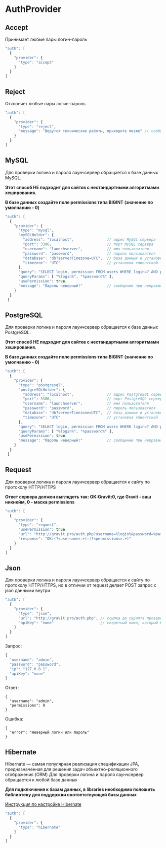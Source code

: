# AuthProvider

## Accept

Принимает любые пары логин-пароль

```javascript
"auth": [
  {
    "provider": {
      "type": "accept"
    }
  }
]
```

## Reject

Отклоняет любые пары логин-пароль

```javascript
"auth": [
  {
    "provider": {
      "type": "reject",
      "message": "Ведутся технические работы, приходите позже" // сообщение при авторизации
    }
  }
]
```

## MySQL

Для проверки логина и пароля лаунчсервер обращается к базе данных MySQL. 

**Этот способ НЕ подходит для сайтов с нестандартными алгоритмами хеширования.** 

**В базе данных создайте поле permissions типа BIGINT \(значение по умолчанию - 0\)**

```javascript
"auth": [
  {
    "provider": {
      "type": "mysql",
      "mySQLHolder": {
        "address": "localhost",               // адрес MySQL сервера
        "port": 3306,                         // порт MySQL сервера
        "username": "launchserver",           // имя пользователя
        "password": "password",               // пароль пользователя
        "database": "db?serverTimezone=UTC",  // база данных и установка серверной таймзоны
        "timezone": "UTC"                     // установка клиентской таймзоны
      },
      "query": "SELECT login, permission FROM users WHERE login=? AND password=MD5(?) LIMIT 1", // sql запрос
      "queryParams": [ "%login%", "%password%" ],                                               // параметры sql запроса
      "usePermission": true,
      "message": "Пароль неверный!"           // сообщение при неправильном пароле
    }
  }
 ]
```

## PostgreSQL

Для проверки логина и пароля лаунчсервер обращается к базе данных PostgreSQL.

**Этот способ НЕ подходит для сайтов с нестандартными алгоритмами хеширования.**

**В базе данных создайте поле permissions типа BIGINT \(значение по умолчанию - 0\)**

```javascript
"auth": [
  {
    "provider": {
      "type": "postgresql",
      "postgreSQLHolder": {
        "address": "localhost",               // адрес PostgreSQL сервера
        "port": 3306,                         // порт PostgreSQL сервера
        "username": "launchserver",           // имя пользователя
        "password": "password",               // пароль пользователя
        "database": "db?serverTimezone=UTC",  // база данных и установка серверной таймзоны
        "timezone": "UTC"                     // установка клиентской таймзоны
      },
      "query": "SELECT login, permission FROM users WHERE login=? AND password=MD5(?) LIMIT 1", // sql запрос
      "queryParams": [ "%login%", "%password%" ],                                               // параметры sql запроса
      "usePermission": true,
      "message": "Пароль неверный!"           // сообщение при неправильном пароле
    }
  }
 ]
```

## Request

Для проверки логина и пароля лаунчсервер обращается к сайту по протоколу HTTP/HTTPS 

**Ответ сервера должен выглядеть так: OK:Gravit:0, где Gravit - ваш никнейм, 0 - маска permissions**

```javascript
"auth": [
  {
    "provider": {
      "type": "request",
      "usePermission": true,
      "url": "http://gravit.pro/auth.php?username=%login%&password=%password%&ip=%ip%",
      "response": "OK:(?<username>.+):(?<permissions>.+)"
    }
  }
]
```

## Json

Для проверки логина и пароля лаунчсервер обращается к сайту по протоколу HTTP/HTTPS, но в отличии от request делает POST запрос с json данными внутри

```javascript
"auth": [
  {
    "provider": {
      "type": "json",
      "url": "http://gravit.pro/auth.php", // ссылка до скрипта проверки логина-пароля
      "apiKey": "none"                     // секретный ключ, который может проверятся в скрипте, для безопасности
    }
  }
]
```

Запрос:

```javascript
{
  "username": "admin",
  "password": "password",
  "ip": "127.0.0.1",
  "apiKey": "none"
}
```

Ответ:

```text
{
  "username": "admin",
  "permissions": 0
}
```

Ошибка:

```text
{
  "error": "Неверный логин или пароль"
}
```

## Hibernate

Hibernate — самая популярная реализация спецификации JPA, предназначенная для решения задач объектно-реляционного отображения \(ORM\) Для проверки логина и пароля лаунчсервер обращается к любой базе данных 

**Для подключения к базам данных, в libraries необходимо положить библиотеку для поддержки соответствующей базы данных** 

[Инструкция по настройке Hibernate](hibernate.md)

```javascript
"auth": [
  {
    "provider": {
      "type": "hibernate"
    }
  }
]
```

